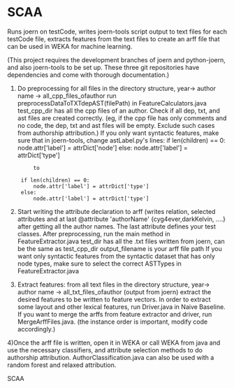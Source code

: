 SCAA
====
Runs joern on testCode, writes joern-tools script output to text files for each testCode file, 
extracts features from the text files to create an arff file that can be used in WEKA for machine learning.

(This project requires the development branches of joern and python-joern, and also joern-tools to be set up.  These three git repositories have dependencies and come with thorough documentation.)

1) Do preprocessing for all files in the directory structure, year-> author name -> all_cpp_files_ofauthor
run preprocessDataToTXTdepAST(filePath) in FeatureCalculators.java test_cpp_dir has all the cpp files of an author.  Check if all dep, txt, and ast files are created correctly. (eg, if the cpp file has only comments and no code, the dep, txt and ast files will be empty. Exclude such cases from authorship attribution.) If you only want syntactic features, make sure that in joern-tools, change astLabel.py's lines:
        if len(children) == 0:
            node.attr['label'] = attrDict['node']
        else:
            node.attr['label'] = attrDict['type']
            
            to

        if len(children) == 0:
            node.attr['label'] = attrDict['type']
        else:
            node.attr['label'] = attrDict['type']

2) Start writing the attribute declaration to arff (writes relation, selected attributes and at last @attribute 'authorName' {cyg4ever,darkKelvin, ....} after getting all the author names.  The last attribute defines your test classes.
After preprocessing, run the main method in FeatureExtractor.java 
test_dir has all the .txt files written from joern, can be the same as test_cpp_dir
output_filename is your arff file path
If you want only syntactic features from the syntactic dataset that has only node types, make sure to select the correct ASTTypes in FeatureExtractor.java

3) Extract features: from all text files in the directory structure, year-> author name -> all_txt_files_ofauthor (output from joern) extract the desired features to be written to feature vectors.  In order to extract some layout and other lexical features, run Driver.java in Naive Baseline.  If you want to merge the arffs from feature extractor and driver, run MergeArffFiles.java. (the instance order is important, modify code accordingly.)

4)Once the arff file is written, open it in WEKA or call WEKA from java and use the necessary classifiers, and attribute selection methods to do authorship attribution.  AuthorClassification.java can also be used with a random forest and relaxed attribution.

SCAA
